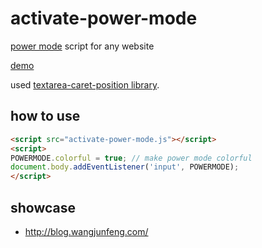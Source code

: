 # activate-power-mode

[power mode](https://github.com/codeinthedark/editor/pull/1) script for any website

[demo](http://0xABCDEF.com/activate-power-mode/)

used [textarea-caret-position library](https://github.com/component/textarea-caret-position).


## how to use

```html
<script src="activate-power-mode.js"></script>
<script>
POWERMODE.colorful = true; // make power mode colorful
document.body.addEventListener('input', POWERMODE);
</script>
```


## showcase

- http://blog.wangjunfeng.com/
